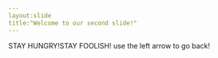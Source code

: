```yaml
---
layout:slide
title:"Welcome to our second slide!"
---
```

STAY HUNGRY!STAY FOOLISH!
use the left arrow to go back!
